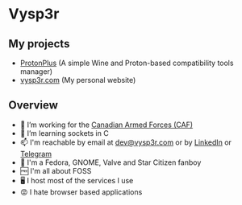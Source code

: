 # Vysp3r

## My projects
- [ProtonPlus](https://github.com/Vysp3r/ProtonPlus) (A simple Wine and Proton-based compatibility tools manager)
- [vysp3r.com](https://github.com/Vysp3r/vysp3r.com) (My personal website)

## Overview

- 🔭 I’m working for the [Canadian Armed Forces (CAF)](https://forces.ca)
- 🌱 I’m learning sockets in C
- 📫 I'm reachable by email at [dev@vysp3r.com](mailto:dev@vysp3r.com) or by [LinkedIn](https://www.linkedin.com/in/charles-malouin/) or [Telegram](https://t.me/Vysp3r)
- 🤩 I'm a Fedora, GNOME, Valve and Star Citizen fanboy
- 🆓 I'm all about FOSS
- 🖥️ I host most of the services I use
- 😡 I hate browser based applications
